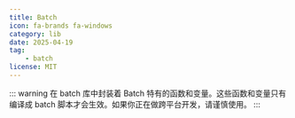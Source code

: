 ```yaml
---
title: Batch
icon: fa-brands fa-windows
category: lib
date: 2025-04-19
tag:
    - batch
license: MIT
---
```


::: warning
在 batch 库中封装着 Batch 特有的函数和变量。这些函数和变量只有编译成 batch 脚本才会生效。如果你正在做跨平台开发，请谨慎使用。
:::